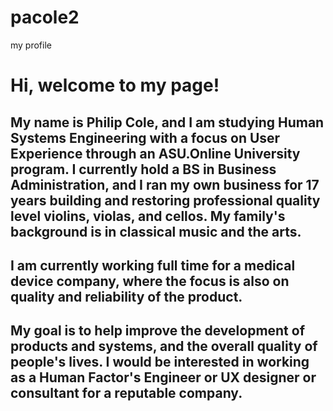# pacole2
my profile
# Hi, welcome to my page!
## My name is Philip Cole, and I am studying Human Systems Engineering with a focus on User Experience through an ASU.Online University program. I currently hold a BS in Business Administration, and I ran my own business for 17 years building and restoring professional quality level violins, violas, and cellos. My family's background is in classical music and the arts.
## I am currently working full time for a medical device company, where the focus is also on quality and reliability of the product.
## My goal is to help improve the development of products and systems, and the overall quality of people's lives. I would be interested in working as a Human Factor's Engineer or UX designer or consultant for a reputable company.

